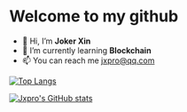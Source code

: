 # Welcome to my github

- 👋 Hi, I’m **Joker Xin**
- 🌱 I’m currently learning **Blockchain**
- 📫 You can reach me jxpro@qq.com

[![Top Langs](https://github-readme-stats.vercel.app/api/top-langs/?username=jxpro&layout=compact)](https://github.com/Jxpro)

[![Jxpro's GitHub stats](https://stats-jxpro.vercel.app/api?username=jxpro&hide=prs&show_icons=true&theme=blueberry&include_all_commits=true)](https://github.com/Jxpro)

